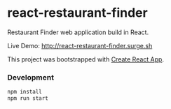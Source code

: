 # react-restaurant-finder
Restaurant Finder web application build in React.

Live Demo: http://react-restaurant-finder.surge.sh

This project was bootstrapped with [Create React App](https://github.com/facebookincubator/create-react-app).

### Development
```bash
npm install
npm run start
```

